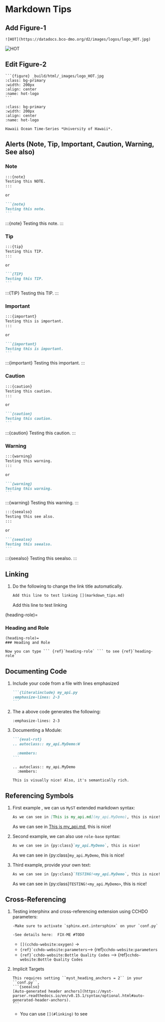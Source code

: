 # Markdown Tips

## Add Figure-1

`![HOT](https://datadocs.bco-dmo.org/d2/images/logos/logo_HOT.jpg)`

![HOT](https://datadocs.bco-dmo.org/d2/images/logos/logo_HOT.jpg)

## Edit Figure-2
    
````
```{figure} _build/html/_images/logo_HOT.jpg
:class: bg-primary
:width: 200px
:align: center
:name: hot-logo
```
````

```{figure} _build/html/_images/logo_HOT.jpg
:class: bg-primary
:width: 200px
:align: center
:name: hot-logo

Hawaii Ocean Time-Series *University of Hawaii*.

```

## Alerts (Note, Tip, Important, Caution, Warning, See also)

### Note
        
````markdown
:::{note}
Testing this NOTE.
:::

or 

```{note}
Testing this note.
```
````

:::{note}
Testing this note.
:::

### Tip

````markdown
:::{tip}
Testing this TIP.
:::

or 

```{TIP}
Testing this TIP.
```
````

:::{TIP}
Testing this TIP.
:::
    
### Important 

````markdown
:::{important}
Testing this is important.
:::

or 

```{important}
Testing this is important.
```
````

:::{important}
Testing this important.
:::

### Caution 

````markdown
:::{caution}
Testing this caution.
:::

or 

```{caution}
Testing this caution.
```
````

:::{caution}
Testing this caution.
:::

### Warning 

````markdown
:::{warning}
Testing this warning.
:::

or 

```{warning}
Testing this warning.
```
````

:::{warning}
Testing this warning.
:::


        
````markdown
:::{seealso}
Testing this see also.
:::

or 

```{seealso}
Testing this seealso.
```
````

:::{seealso}
Testing this seealso.
::: 
    
## Linking

1.  Do the following to change the link title automatically. 

    ```markdown
    Add this line to test linking [](markdown_tips.md)
    ``` 
    Add this line to test linking [](markdown_tips.md)

    
(heading-role)=
### Heading and Role 
    
```
(heading-role)=
### Heading and Role
```

```{note}
Now you can type ``` {ref}`heading-role` ``` to see {ref}`heading-role`
```

## Documenting Code 

1. Include your code from a file with lines emphasized

    ````markdown 
    ```{literalinclude} my_api.py
    :emphasize-lines: 2-3
    ``` 
     ````
2. The a above code generates the following:

    ```{literalinclude} my_api.py
    :emphasize-lines: 2-3
    ```
  
3. Documenting a Module: 
     
    ````markdown
    ```{eval-rst}
    .. autoclass:: my_api.MyDemo:W
  
      :members:
    ```
    ````
    
    ```{eval-rst}
    .. autoclass:: my_api.MyDemo
      :members:
    ```
    
    ```{note}
    This is visually nice! Also, it's semantically rich.
    ```

## Referencing Symbols
 
1. First example , we can us `MyST` extended markdown syntax:

    ```markdown
    As we can see in [This is my_api.md](my_api.MyDemo), this is nice!
    ```
    As we can see in [This is my_api.md](my_api.MyDemo), this is nice!

2. Second example, we can also use `role-base` syntax:

    ```markdown
    As we can see in {py:class}`my_api.MyDemo`, this is nice!
    ```
    As we can see in {py:class}`my_api.MyDemo`, this is nice!
    
3. Third example, provide your own text:

    ```markdown 
    As we can see in {py:class}`TESTING!<my_api.MyDemo`, this is nice!
    ```
    As we can see in {py:class}`TESTING!<my_api.MyDemo>`, this is nice!

## Cross-Referencing 

1. Testing interphinx and cross-referencing extension using CCHDO parameters: 

    ````{important}
    -Make sure to activate `sphinx.ext.intersphinx` on your `conf.py` 
    
    -See details here:  FIX-ME #TODO
    ````
   
    - ```[](cchdo-website:oxygen)``` -> [](cchdo-website:oxygen)
    - ````{ref}`cchdo-website:parameters````--> {ref}`cchdo-website:parameters`
    - ````{ref}`cchdo-website:Bottle Quality Codes```` -->  {ref}`cchdo-website:Bottle Quality Codes`

2. Implicit Targets

    ````{important}
    This requires setting ``myst_heading_anchors = 2`` in your ``conf.py``,
    ```{seealso}
    [Auto-generated header anchors](https://myst-parser.readthedocs.io/en/v0.15.1/syntax/optional.html#auto-generated-header-anchors).
    ```
    ````
    + You can use `[](#linking)` to see [](#linking)